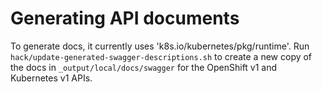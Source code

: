 Generating API documents
========================

To generate docs, it currently uses 'k8s.io/kubernetes/pkg/runtime'. Run `hack/update-generated-swagger-descriptions.sh` to create a new copy of
the docs in `_output/local/docs/swagger` for the OpenShift v1 and Kubernetes v1 APIs.